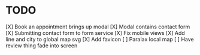 # TODO

[X] Book an appointment brings up modal
[X] Modal contains contact form
[X] Submitting contact form to form service
[X] Fix mobile views
[X] Add line and city to global map svg
[X] Add favicon
[ ] Paralax local map
[ ] Have review thing fade into screen
